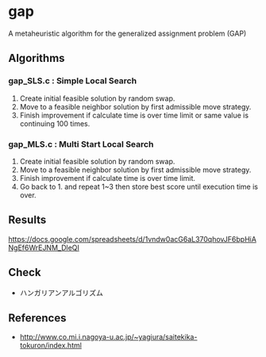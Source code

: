 # gap
A metaheuristic algorithm for the generalized assignment problem (GAP)


## Algorithms

### gap_SLS.c : Simple Local Search
1. Create initial feasible solution by random swap.
2. Move to a feasible neighbor solution by first admissible move strategy.
3. Finish improvement if calculate time is over time limit or same value is continuing 100 times.

### gap_MLS.c : Multi Start Local Search
1. Create initial feasible solution by random swap.
2. Move to a feasible neighbor solution by first admissible move strategy.
3. Finish improvement if calculate time is over time limit.
4. Go back to 1. and repeat 1~3 then store best score until execution time is over.


## Results
https://docs.google.com/spreadsheets/d/1vndw0acG6aL370qhovJF6bpHiANgEf6WrEJNM_DleQI

## Check
- ハンガリアンアルゴリズム

## References
- http://www.co.mi.i.nagoya-u.ac.jp/~yagiura/saitekika-tokuron/index.html

